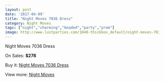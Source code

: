 ```yaml
---
layout: post
date: '2017-04-09'
title: "Night Moves 7036 Dress"
category: Night Moves
tags: ["night","charming","beaded","party","prom"]
image: http://www.lustparties.com/1040-thickbox_default/night-moves-7036-dress.jpg
---
```

Night Moves 7036 Dress

On Sales: **$278**
<a href="https://www.lustparties.com/en/night-moves/340-night-moves-7036-dress.html"><amp-img layout="responsive" width="600" height="600" src="//www.lustparties.com/1040-thickbox_default/night-moves-7036-dress.jpg" alt="Night Moves 7036 Dress 0" /></a>
<a href="https://www.lustparties.com/en/night-moves/340-night-moves-7036-dress.html"><amp-img layout="responsive" width="600" height="600" src="//www.lustparties.com/1042-thickbox_default/night-moves-7036-dress.jpg" alt="Night Moves 7036 Dress 1" /></a>
<a href="https://www.lustparties.com/en/night-moves/340-night-moves-7036-dress.html"><amp-img layout="responsive" width="600" height="600" src="//www.lustparties.com/1041-thickbox_default/night-moves-7036-dress.jpg" alt="Night Moves 7036 Dress 2" /></a>

Buy it: [Night Moves 7036 Dress](https://www.lustparties.com/en/night-moves/340-night-moves-7036-dress.html "Night Moves 7036 Dress")

View more: [Night Moves](https://www.lustparties.com/en/3-night-moves "Night Moves")